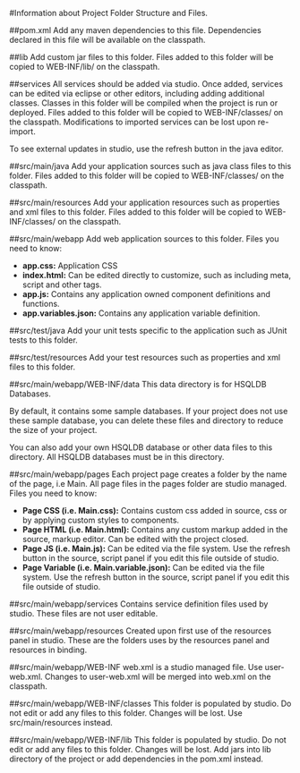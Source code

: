 #Information about Project Folder Structure and Files.

##pom.xml
  Add any maven dependencies to this file. Dependencies declared in this file will be available on the classpath.

##lib
  Add custom jar files to this folder. Files added to this folder will be copied to WEB-INF/lib/ on the classpath.

##services
  All services should be added via studio. Once added, services can be edited via eclipse or other editors, including adding additional classes. 
  Classes in this folder will be compiled when the project is run or deployed.
  Files added to this folder will be copied to WEB-INF/classes/ on the classpath.
  Modifications to imported services can be lost upon re-import.

  To see external updates in studio, use the refresh button in the java editor.
 
##src/main/java
  Add your application sources such as java class files to this folder. 
  Files added to this folder will be copied to WEB-INF/classes/ on the classpath.
  
##src/main/resources
  Add your application resources such as properties and xml files to this folder. 
  Files added to this folder will be copied to WEB-INF/classes/ on the classpath.

##src/main/webapp
  Add web application sources to this folder.
  Files you need to know:
  - **app.css:** Application CSS
  - **index.html:** Can be edited directly to customize, such as including meta, script and other tags.
  - **app.js:** Contains any application owned component definitions and functions.
  - **app.variables.json:** Contains any application variable definition.

##src/test/java
  Add your unit tests specific to the application such as JUnit tests to this folder.

##src/test/resources
  Add your test resources such as properties and xml files to this folder.

##src/main/webapp/WEB-INF/data
  This data directory is for HSQLDB Databases.
  
  By default, it contains some sample databases.
  If your project does not use these sample database, you can delete these files and directory to reduce the size of your project.

  You can also add your own HSQLDB database or other data files to this directory. All HSQLDB databases must be in this directory.

##src/main/webapp/pages
  Each project page creates a folder by the name of the page, i.e Main. 
  All page files in the pages folder are studio managed. 
  Files you need to know:
  - **Page CSS (i.e. Main.css):** Contains custom css added in source, css or by applying custom styles to components.
  - **Page HTML (i.e. Main.html):** Contains any custom markup added in the source, markup editor. Can be edited with the project closed.
  - **Page JS (i.e. Main.js):** Can be edited via the file system. Use the refresh button in the source, script panel if you edit this file outside of studio.
  - **Page Variable (i.e. Main.variable.json):** Can be edited via the file system. Use the refresh button in the source, script panel if you edit this file outside of studio.

##src/main/webapp/services
  Contains service definition files used by studio. These files are not user editable. 

##src/main/webapp/resources
  Created upon first use of the resources panel in studio. These are the folders uses by the resources panel and resources in binding. 

##src/main/webapp/WEB-INF
  web.xml is a studio managed file. Use user-web.xml. Changes to user-web.xml will be merged into web.xml on the classpath.

##src/main/webapp/WEB-INF/classes
  This folder is populated by studio. Do not edit or add any files to this folder. Changes will be lost. Use src/main/resources instead.

##src/main/webapp/WEB-INF/lib
  This folder is populated by studio. Do not edit or add any files to this folder. Changes will be lost. Add jars into lib directory of the project or add dependencies in the pom.xml instead.